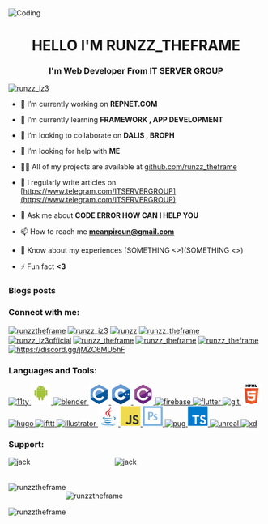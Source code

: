 
<img align="center" alt="Coding" width= "1000" src="https://3.bp.blogspot.com/-dB6ndKqIAuI/XdWeOASO5AI/AAAAAAAANZA/MSbT9mh6bukxkI-tqnu_GARIZZV5WNVhQCLcBGAsYHQ/s1600/image1.gif">
</p>
<h1 align="center">HELLO I'M RUNZZ_THEFRAME</h1>
<h3 align="center">I'm Web Developer From IT SERVER GROUP</h3>



<p align="left"> <a href="https://twitter.com/runzz_iz3" target="blank"><img src="https://img.shields.io/twitter/follow/runzz_iz3?logo=twitter&style=for-the-badge" alt="runzz_iz3" /></a> </p>

- 🔭 I’m currently working on **REPNET.COM**

- 🌱 I’m currently learning **FRAMEWORK , APP DEVELOPMENT**

- 👯 I’m looking to collaborate on **DALIS , BROPH**

- 🤝 I’m looking for help with **ME**

- 👨‍💻 All of my projects are available at [github.com/runzz_theframe](github.com/runzz_theframe)

- 📝 I regularly write articles on [https://www.telegram.com/ITSERVERGROUP](https://www.telegram.com/ITSERVERGROUP)

- 💬 Ask me about **CODE ERROR HOW CAN I HELP YOU**

- 📫 How to reach me **meanpiroun@gmail.com**

- 📄 Know about my experiences [SOMETHING <>](SOMETHING <>)

- ⚡ Fun fact **<3**

### Blogs posts
<!-- BLOG-POST-LIST:START -->
<!-- BLOG-POST-LIST:END -->

<h3 align="left">Connect with me:</h3>
<p align="left">
<a href="https://dev.to/runzztheframe" target="blank"><img align="center" src="https://raw.githubusercontent.com/rahuldkjain/github-profile-readme-generator/master/src/images/icons/Social/devto.svg" alt="runzztheframe" height="30" width="40" /></a>
<a href="https://twitter.com/runzz_iz3" target="blank"><img align="center" src="https://raw.githubusercontent.com/rahuldkjain/github-profile-readme-generator/master/src/images/icons/Social/twitter.svg" alt="runzz_iz3" height="30" width="40" /></a>
<a href="https://fb.com/runzz" target="blank"><img align="center" src="https://raw.githubusercontent.com/rahuldkjain/github-profile-readme-generator/master/src/images/icons/Social/facebook.svg" alt="runzz" height="30" width="40" /></a>
<a href="https://instagram.com/runzz_theframe" target="blank"><img align="center" src="https://raw.githubusercontent.com/rahuldkjain/github-profile-readme-generator/master/src/images/icons/Social/instagram.svg" alt="runzz_theframe" height="30" width="40" /></a>
<a href="https://www.youtube.com/c/runzz_iz3official" target="blank"><img align="center" src="https://raw.githubusercontent.com/rahuldkjain/github-profile-readme-generator/master/src/images/icons/Social/youtube.svg" alt="runzz_iz3official" height="30" width="40" /></a>
<a href="https://codeforces.com/profile/runzz_theframe" target="blank"><img align="center" src="https://raw.githubusercontent.com/rahuldkjain/github-profile-readme-generator/master/src/images/icons/Social/codeforces.svg" alt="runzz_theframe" height="30" width="40" /></a>
<a href="https://www.leetcode.com/runzz_theframe" target="blank"><img align="center" src="https://raw.githubusercontent.com/rahuldkjain/github-profile-readme-generator/master/src/images/icons/Social/leet-code.svg" alt="runzz_theframe" height="30" width="40" /></a>
<a href="https://www.topcoder.com/members/runzz_theframe" target="blank"><img align="center" src="https://raw.githubusercontent.com/rahuldkjain/github-profile-readme-generator/master/src/images/icons/Social/topcoder.svg" alt="runzz_theframe" height="30" width="40" /></a>
<a href="https://discord.gg/https://discord.gg/jMZC6MU5hF" target="blank"><img align="center" src="https://raw.githubusercontent.com/rahuldkjain/github-profile-readme-generator/master/src/images/icons/Social/discord.svg" alt="https://discord.gg/jMZC6MU5hF" height="30" width="40" /></a>
</p>

<h3 align="left">Languages and Tools:</h3>
<p align="left"> <a href="https://www.11ty.dev/" target="_blank" rel="noreferrer"> <img src="https://gist.githubusercontent.com/vivek32ta/c7f7bf583c1fb1c58d89301ea40f37fd/raw/f4c85cce5790758286b8f155ef9a177710b995df/11ty.svg" alt="11ty" width="40" height="40"/> </a> <a href="https://developer.android.com" target="_blank" rel="noreferrer"> <img src="https://raw.githubusercontent.com/devicons/devicon/master/icons/android/android-original-wordmark.svg" alt="android" width="40" height="40"/> </a> <a href="https://www.blender.org/" target="_blank" rel="noreferrer"> <img src="https://download.blender.org/branding/community/blender_community_badge_white.svg" alt="blender" width="40" height="40"/> </a> <a href="https://www.cprogramming.com/" target="_blank" rel="noreferrer"> <img src="https://raw.githubusercontent.com/devicons/devicon/master/icons/c/c-original.svg" alt="c" width="40" height="40"/> </a> <a href="https://www.w3schools.com/cpp/" target="_blank" rel="noreferrer"> <img src="https://raw.githubusercontent.com/devicons/devicon/master/icons/cplusplus/cplusplus-original.svg" alt="cplusplus" width="40" height="40"/> </a> <a href="https://www.w3schools.com/cs/" target="_blank" rel="noreferrer"> <img src="https://raw.githubusercontent.com/devicons/devicon/master/icons/csharp/csharp-original.svg" alt="csharp" width="40" height="40"/> </a> <a href="https://firebase.google.com/" target="_blank" rel="noreferrer"> <img src="https://www.vectorlogo.zone/logos/firebase/firebase-icon.svg" alt="firebase" width="40" height="40"/> </a> <a href="https://flutter.dev" target="_blank" rel="noreferrer"> <img src="https://www.vectorlogo.zone/logos/flutterio/flutterio-icon.svg" alt="flutter" width="40" height="40"/> </a> <a href="https://git-scm.com/" target="_blank" rel="noreferrer"> <img src="https://www.vectorlogo.zone/logos/git-scm/git-scm-icon.svg" alt="git" width="40" height="40"/> </a> <a href="https://www.w3.org/html/" target="_blank" rel="noreferrer"> <img src="https://raw.githubusercontent.com/devicons/devicon/master/icons/html5/html5-original-wordmark.svg" alt="html5" width="40" height="40"/> </a> <a href="https://gohugo.io/" target="_blank" rel="noreferrer"> <img src="https://api.iconify.design/logos-hugo.svg" alt="hugo" width="40" height="40"/> </a> <a href="https://ifttt.com/" target="_blank" rel="noreferrer"> <img src="https://www.vectorlogo.zone/logos/ifttt/ifttt-ar21.svg" alt="ifttt" width="40" height="40"/> </a> <a href="https://www.adobe.com/in/products/illustrator.html" target="_blank" rel="noreferrer"> <img src="https://www.vectorlogo.zone/logos/adobe_illustrator/adobe_illustrator-icon.svg" alt="illustrator" width="40" height="40"/> </a> <a href="https://www.java.com" target="_blank" rel="noreferrer"> <img src="https://raw.githubusercontent.com/devicons/devicon/master/icons/java/java-original.svg" alt="java" width="40" height="40"/> </a> <a href="https://developer.mozilla.org/en-US/docs/Web/JavaScript" target="_blank" rel="noreferrer"> <img src="https://raw.githubusercontent.com/devicons/devicon/master/icons/javascript/javascript-original.svg" alt="javascript" width="40" height="40"/> </a> <a href="https://www.photoshop.com/en" target="_blank" rel="noreferrer"> <img src="https://raw.githubusercontent.com/devicons/devicon/master/icons/photoshop/photoshop-line.svg" alt="photoshop" width="40" height="40"/> </a> <a href="https://pugjs.org" target="_blank" rel="noreferrer"> <img src="https://cdn.worldvectorlogo.com/logos/pug.svg" alt="pug" width="40" height="40"/> </a> <a href="https://www.typescriptlang.org/" target="_blank" rel="noreferrer"> <img src="https://raw.githubusercontent.com/devicons/devicon/master/icons/typescript/typescript-original.svg" alt="typescript" width="40" height="40"/> </a> <a href="https://unrealengine.com/" target="_blank" rel="noreferrer"> <img src="https://raw.githubusercontent.com/kenangundogan/fontisto/036b7eca71aab1bef8e6a0518f7329f13ed62f6b/icons/svg/brand/unreal-engine.svg" alt="unreal" width="40" height="40"/> </a> <a href="https://www.adobe.com/products/xd.html" target="_blank" rel="noreferrer"> <img src="https://cdn.worldvectorlogo.com/logos/adobe-xd.svg" alt="xd" width="40" height="40"/> </a> </p>

<h3 align="left">Support:</h3>
<p><a href="https://www.buymeacoffee.com/jack"> <img align="left" src="https://cdn.buymeacoffee.com/buttons/v2/default-yellow.png" height="50" width="210" alt="jack" /></a><a href="https://ko-fi.com/jack"> <img align="left" src="https://cdn.ko-fi.com/cdn/kofi3.png?v=3" height="50" width="210" alt="jack" /></a></p><br><br>

<p><img align="left" src="https://github-readme-stats.vercel.app/api/top-langs?username=runzztheframe&show_icons=true&locale=en&layout=compact" alt="runzztheframe" /></p>

<p>&nbsp;<img align="center" src="https://github-readme-stats.vercel.app/api?username=runzztheframe&show_icons=true&locale=en" alt="runzztheframe" /></p>

<p><img align="center" src="https://github-readme-streak-stats.herokuapp.com/?user=runzztheframe&" alt="runzztheframe" /></p>
